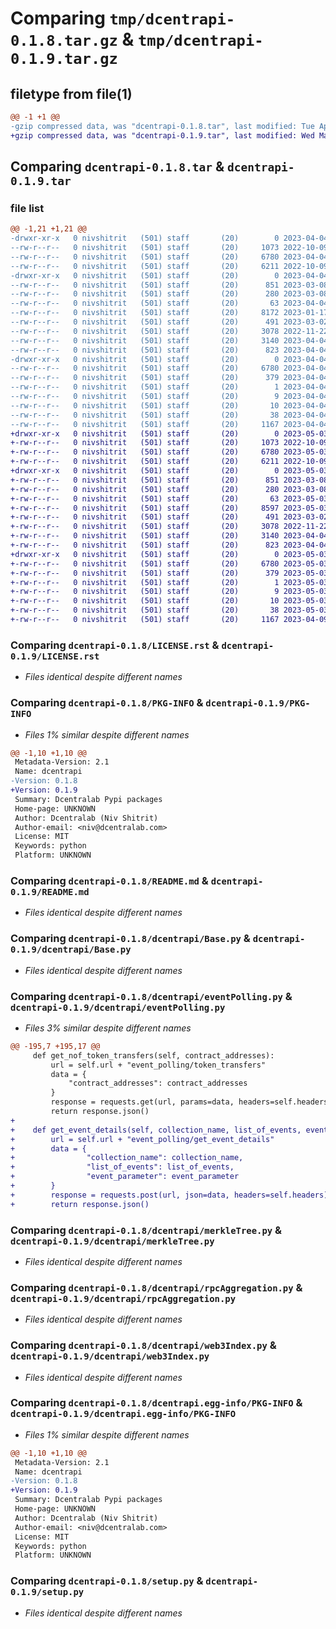 # Comparing `tmp/dcentrapi-0.1.8.tar.gz` & `tmp/dcentrapi-0.1.9.tar.gz`

## filetype from file(1)

```diff
@@ -1 +1 @@
-gzip compressed data, was "dcentrapi-0.1.8.tar", last modified: Tue Apr  4 11:45:21 2023, max compression
+gzip compressed data, was "dcentrapi-0.1.9.tar", last modified: Wed May  3 13:09:00 2023, max compression
```

## Comparing `dcentrapi-0.1.8.tar` & `dcentrapi-0.1.9.tar`

### file list

```diff
@@ -1,21 +1,21 @@
-drwxr-xr-x   0 nivshitrit   (501) staff       (20)        0 2023-04-04 11:45:21.904838 dcentrapi-0.1.8/
--rw-r--r--   0 nivshitrit   (501) staff       (20)     1073 2022-10-09 08:58:27.000000 dcentrapi-0.1.8/LICENSE.rst
--rw-r--r--   0 nivshitrit   (501) staff       (20)     6780 2023-04-04 11:45:21.904706 dcentrapi-0.1.8/PKG-INFO
--rw-r--r--   0 nivshitrit   (501) staff       (20)     6211 2022-10-09 08:58:27.000000 dcentrapi-0.1.8/README.md
-drwxr-xr-x   0 nivshitrit   (501) staff       (20)        0 2023-04-04 11:45:21.903914 dcentrapi-0.1.8/dcentrapi/
--rw-r--r--   0 nivshitrit   (501) staff       (20)      851 2023-03-08 10:39:09.000000 dcentrapi-0.1.8/dcentrapi/Base.py
--rw-r--r--   0 nivshitrit   (501) staff       (20)      280 2023-03-08 10:39:09.000000 dcentrapi-0.1.8/dcentrapi/__init__.py
--rw-r--r--   0 nivshitrit   (501) staff       (20)       63 2023-04-04 11:43:09.000000 dcentrapi-0.1.8/dcentrapi/common.py
--rw-r--r--   0 nivshitrit   (501) staff       (20)     8172 2023-01-17 14:33:05.000000 dcentrapi-0.1.8/dcentrapi/eventPolling.py
--rw-r--r--   0 nivshitrit   (501) staff       (20)      491 2023-03-02 14:02:13.000000 dcentrapi-0.1.8/dcentrapi/gasMonitor.py
--rw-r--r--   0 nivshitrit   (501) staff       (20)     3078 2022-11-22 15:13:50.000000 dcentrapi-0.1.8/dcentrapi/merkleTree.py
--rw-r--r--   0 nivshitrit   (501) staff       (20)     3140 2023-04-04 11:41:50.000000 dcentrapi-0.1.8/dcentrapi/rpcAggregation.py
--rw-r--r--   0 nivshitrit   (501) staff       (20)      823 2023-04-04 11:43:09.000000 dcentrapi-0.1.8/dcentrapi/web3Index.py
-drwxr-xr-x   0 nivshitrit   (501) staff       (20)        0 2023-04-04 11:45:21.904535 dcentrapi-0.1.8/dcentrapi.egg-info/
--rw-r--r--   0 nivshitrit   (501) staff       (20)     6780 2023-04-04 11:45:21.000000 dcentrapi-0.1.8/dcentrapi.egg-info/PKG-INFO
--rw-r--r--   0 nivshitrit   (501) staff       (20)      379 2023-04-04 11:45:21.000000 dcentrapi-0.1.8/dcentrapi.egg-info/SOURCES.txt
--rw-r--r--   0 nivshitrit   (501) staff       (20)        1 2023-04-04 11:45:21.000000 dcentrapi-0.1.8/dcentrapi.egg-info/dependency_links.txt
--rw-r--r--   0 nivshitrit   (501) staff       (20)        9 2023-04-04 11:45:21.000000 dcentrapi-0.1.8/dcentrapi.egg-info/requires.txt
--rw-r--r--   0 nivshitrit   (501) staff       (20)       10 2023-04-04 11:45:21.000000 dcentrapi-0.1.8/dcentrapi.egg-info/top_level.txt
--rw-r--r--   0 nivshitrit   (501) staff       (20)       38 2023-04-04 11:45:21.904876 dcentrapi-0.1.8/setup.cfg
--rw-r--r--   0 nivshitrit   (501) staff       (20)     1167 2023-04-04 11:45:09.000000 dcentrapi-0.1.8/setup.py
+drwxr-xr-x   0 nivshitrit   (501) staff       (20)        0 2023-05-03 13:09:00.382685 dcentrapi-0.1.9/
+-rw-r--r--   0 nivshitrit   (501) staff       (20)     1073 2022-10-09 08:58:27.000000 dcentrapi-0.1.9/LICENSE.rst
+-rw-r--r--   0 nivshitrit   (501) staff       (20)     6780 2023-05-03 13:09:00.382439 dcentrapi-0.1.9/PKG-INFO
+-rw-r--r--   0 nivshitrit   (501) staff       (20)     6211 2022-10-09 08:58:27.000000 dcentrapi-0.1.9/README.md
+drwxr-xr-x   0 nivshitrit   (501) staff       (20)        0 2023-05-03 13:09:00.381141 dcentrapi-0.1.9/dcentrapi/
+-rw-r--r--   0 nivshitrit   (501) staff       (20)      851 2023-03-08 10:39:09.000000 dcentrapi-0.1.9/dcentrapi/Base.py
+-rw-r--r--   0 nivshitrit   (501) staff       (20)      280 2023-03-08 10:39:09.000000 dcentrapi-0.1.9/dcentrapi/__init__.py
+-rw-r--r--   0 nivshitrit   (501) staff       (20)       63 2023-05-03 13:07:56.000000 dcentrapi-0.1.9/dcentrapi/common.py
+-rw-r--r--   0 nivshitrit   (501) staff       (20)     8597 2023-05-03 13:07:34.000000 dcentrapi-0.1.9/dcentrapi/eventPolling.py
+-rw-r--r--   0 nivshitrit   (501) staff       (20)      491 2023-03-02 14:02:13.000000 dcentrapi-0.1.9/dcentrapi/gasMonitor.py
+-rw-r--r--   0 nivshitrit   (501) staff       (20)     3078 2022-11-22 15:13:50.000000 dcentrapi-0.1.9/dcentrapi/merkleTree.py
+-rw-r--r--   0 nivshitrit   (501) staff       (20)     3140 2023-04-04 11:41:50.000000 dcentrapi-0.1.9/dcentrapi/rpcAggregation.py
+-rw-r--r--   0 nivshitrit   (501) staff       (20)      823 2023-04-04 11:43:09.000000 dcentrapi-0.1.9/dcentrapi/web3Index.py
+drwxr-xr-x   0 nivshitrit   (501) staff       (20)        0 2023-05-03 13:09:00.382194 dcentrapi-0.1.9/dcentrapi.egg-info/
+-rw-r--r--   0 nivshitrit   (501) staff       (20)     6780 2023-05-03 13:09:00.000000 dcentrapi-0.1.9/dcentrapi.egg-info/PKG-INFO
+-rw-r--r--   0 nivshitrit   (501) staff       (20)      379 2023-05-03 13:09:00.000000 dcentrapi-0.1.9/dcentrapi.egg-info/SOURCES.txt
+-rw-r--r--   0 nivshitrit   (501) staff       (20)        1 2023-05-03 13:09:00.000000 dcentrapi-0.1.9/dcentrapi.egg-info/dependency_links.txt
+-rw-r--r--   0 nivshitrit   (501) staff       (20)        9 2023-05-03 13:09:00.000000 dcentrapi-0.1.9/dcentrapi.egg-info/requires.txt
+-rw-r--r--   0 nivshitrit   (501) staff       (20)       10 2023-05-03 13:09:00.000000 dcentrapi-0.1.9/dcentrapi.egg-info/top_level.txt
+-rw-r--r--   0 nivshitrit   (501) staff       (20)       38 2023-05-03 13:09:00.382763 dcentrapi-0.1.9/setup.cfg
+-rw-r--r--   0 nivshitrit   (501) staff       (20)     1167 2023-04-09 07:57:53.000000 dcentrapi-0.1.9/setup.py
```

### Comparing `dcentrapi-0.1.8/LICENSE.rst` & `dcentrapi-0.1.9/LICENSE.rst`

 * *Files identical despite different names*

### Comparing `dcentrapi-0.1.8/PKG-INFO` & `dcentrapi-0.1.9/PKG-INFO`

 * *Files 1% similar despite different names*

```diff
@@ -1,10 +1,10 @@
 Metadata-Version: 2.1
 Name: dcentrapi
-Version: 0.1.8
+Version: 0.1.9
 Summary: Dcentralab Pypi packages
 Home-page: UNKNOWN
 Author: Dcentralab (Niv Shitrit)
 Author-email: <niv@dcentralab.com>
 License: MIT
 Keywords: python
 Platform: UNKNOWN
```

### Comparing `dcentrapi-0.1.8/README.md` & `dcentrapi-0.1.9/README.md`

 * *Files identical despite different names*

### Comparing `dcentrapi-0.1.8/dcentrapi/Base.py` & `dcentrapi-0.1.9/dcentrapi/Base.py`

 * *Files identical despite different names*

### Comparing `dcentrapi-0.1.8/dcentrapi/eventPolling.py` & `dcentrapi-0.1.9/dcentrapi/eventPolling.py`

 * *Files 3% similar despite different names*

```diff
@@ -195,7 +195,17 @@
     def get_nof_token_transfers(self, contract_addresses):
         url = self.url + "event_polling/token_transfers"
         data = {
             "contract_addresses": contract_addresses
         }
         response = requests.get(url, params=data, headers=self.headers)
         return response.json()
+
+    def get_event_details(self, collection_name, list_of_events, event_parameter):
+        url = self.url + "event_polling/get_event_details"
+        data = {
+                "collection_name": collection_name,
+                "list_of_events": list_of_events,
+                "event_parameter": event_parameter
+        }
+        response = requests.post(url, json=data, headers=self.headers)
+        return response.json()
```

### Comparing `dcentrapi-0.1.8/dcentrapi/merkleTree.py` & `dcentrapi-0.1.9/dcentrapi/merkleTree.py`

 * *Files identical despite different names*

### Comparing `dcentrapi-0.1.8/dcentrapi/rpcAggregation.py` & `dcentrapi-0.1.9/dcentrapi/rpcAggregation.py`

 * *Files identical despite different names*

### Comparing `dcentrapi-0.1.8/dcentrapi/web3Index.py` & `dcentrapi-0.1.9/dcentrapi/web3Index.py`

 * *Files identical despite different names*

### Comparing `dcentrapi-0.1.8/dcentrapi.egg-info/PKG-INFO` & `dcentrapi-0.1.9/dcentrapi.egg-info/PKG-INFO`

 * *Files 1% similar despite different names*

```diff
@@ -1,10 +1,10 @@
 Metadata-Version: 2.1
 Name: dcentrapi
-Version: 0.1.8
+Version: 0.1.9
 Summary: Dcentralab Pypi packages
 Home-page: UNKNOWN
 Author: Dcentralab (Niv Shitrit)
 Author-email: <niv@dcentralab.com>
 License: MIT
 Keywords: python
 Platform: UNKNOWN
```

### Comparing `dcentrapi-0.1.8/setup.py` & `dcentrapi-0.1.9/setup.py`

 * *Files identical despite different names*

